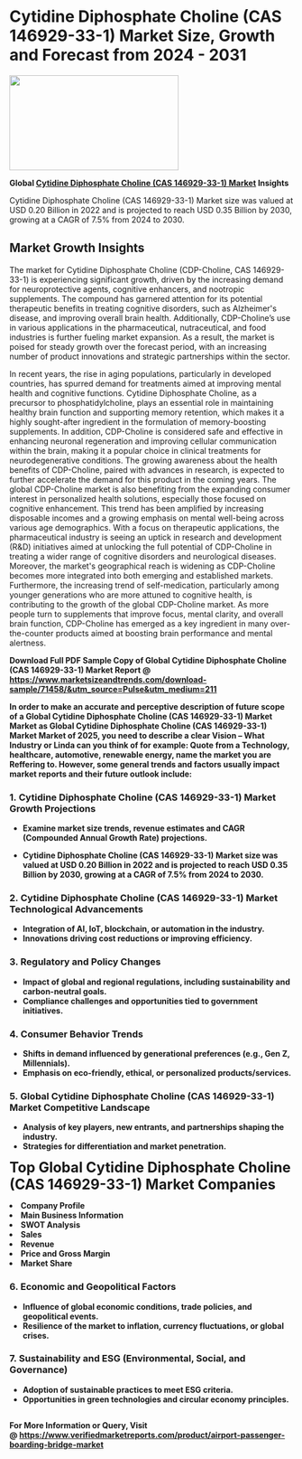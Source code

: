 <H1>Cytidine Diphosphate Choline (CAS 146929-33-1) Market Size, Growth and Forecast from 2024 - 2031</H1><img class="aligncenter size-medium wp-image-584254" src="https://thirdeyenews.in/wp-content/uploads/2024/09/Global-Market-Research-300x168.jpeg" alt="" width="300" height="168" /><p><strong>Global&nbsp;<a href="https://www.marketsizeandtrends.com/download-sample/71458/&amp;utm_source=Pulse&amp;utm_medium=211">Cytidine Diphosphate Choline (CAS 146929-33-1) Market</a> Insights</strong></p><p>Cytidine Diphosphate Choline (CAS 146929-33-1) Market size was valued at USD 0.20 Billion in 2022 and is projected to reach USD 0.35 Billion by 2030, growing at a CAGR of 7.5% from 2024 to 2030.</p><p><h2>Market Growth Insights</h2> <p>The market for Cytidine Diphosphate Choline (CDP-Choline, CAS 146929-33-1) is experiencing significant growth, driven by the increasing demand for neuroprotective agents, cognitive enhancers, and nootropic supplements. The compound has garnered attention for its potential therapeutic benefits in treating cognitive disorders, such as Alzheimer's disease, and improving overall brain health. Additionally, CDP-Choline’s use in various applications in the pharmaceutical, nutraceutical, and food industries is further fueling market expansion. As a result, the market is poised for steady growth over the forecast period, with an increasing number of product innovations and strategic partnerships within the sector.</p> <p><strong></strong></p> <p>In recent years, the rise in aging populations, particularly in developed countries, has spurred demand for treatments aimed at improving mental health and cognitive functions. Cytidine Diphosphate Choline, as a precursor to phosphatidylcholine, plays an essential role in maintaining healthy brain function and supporting memory retention, which makes it a highly sought-after ingredient in the formulation of memory-boosting supplements. In addition, CDP-Choline is considered safe and effective in enhancing neuronal regeneration and improving cellular communication within the brain, making it a popular choice in clinical treatments for neurodegenerative conditions. The growing awareness about the health benefits of CDP-Choline, paired with advances in research, is expected to further accelerate the demand for this product in the coming years. The global CDP-Choline market is also benefiting from the expanding consumer interest in personalized health solutions, especially those focused on cognitive enhancement. This trend has been amplified by increasing disposable incomes and a growing emphasis on mental well-being across various age demographics. With a focus on therapeutic applications, the pharmaceutical industry is seeing an uptick in research and development (R&D) initiatives aimed at unlocking the full potential of CDP-Choline in treating a wider range of cognitive disorders and neurological diseases. Moreover, the market's geographical reach is widening as CDP-Choline becomes more integrated into both emerging and established markets. Furthermore, the increasing trend of self-medication, particularly among younger generations who are more attuned to cognitive health, is contributing to the growth of the global CDP-Choline market. As more people turn to supplements that improve focus, mental clarity, and overall brain function, CDP-Choline has emerged as a key ingredient in many over-the-counter products aimed at boosting brain performance and mental alertness. <p><strong></p><p><span class=""><strong>Download Full PDF Sample Copy of Global Cytidine Diphosphate Choline (CAS 146929-33-1) Market Report</strong> @ <a href="https://www.marketsizeandtrends.com/download-sample/71458/&amp;utm_source=Pulse&amp;utm_medium=211" target="_blank">https://www.marketsizeandtrends.com/download-sample/71458/&amp;utm_source=Pulse&amp;utm_medium=211</a></span></p><p>In order to make an accurate and perceptive description of future scope of a Global&nbsp;Cytidine Diphosphate Choline (CAS 146929-33-1) Market Market as Global&nbsp;Cytidine Diphosphate Choline (CAS 146929-33-1) Market Market of 2025, you need to describe a clear Vision &ndash; What Industry or Linda can you think of for example: Quote from a Technology, healthcare, automotive, renewable energy, name the market you are Reffering to. However, some general trends and factors usually impact market reports and their future outlook include:</p><h3>1.&nbsp;<strong>Cytidine Diphosphate Choline (CAS 146929-33-1) Market Growth Projections</strong></h3><ul><li>Examine market size trends, revenue estimates and CAGR (Compounded Annual Growth Rate) projections.</li><li><p>Cytidine Diphosphate Choline (CAS 146929-33-1) Market size was valued at USD 0.20 Billion in 2022 and is projected to reach USD 0.35 Billion by 2030, growing at a CAGR of 7.5% from 2024 to 2030.</p></li></ul><h3>2.&nbsp;<strong>Cytidine Diphosphate Choline (CAS 146929-33-1) Market Technological Advancements</strong></h3><ul><li>Integration of AI, IoT, blockchain, or automation in the industry.</li><li>Innovations driving cost reductions or improving efficiency.</li></ul><h3>3.&nbsp;<strong>Regulatory and Policy Changes</strong></h3><ul><li>Impact of global and regional regulations, including sustainability and carbon-neutral goals.</li><li>Compliance challenges and opportunities tied to government initiatives.</li></ul><h3>4.&nbsp;<strong>Consumer Behavior Trends</strong></h3><ul><li>Shifts in demand influenced by generational preferences (e.g., Gen Z, Millennials).</li><li>Emphasis on eco-friendly, ethical, or personalized products/services.</li></ul><h3>5.&nbsp;<strong>Global Cytidine Diphosphate Choline (CAS 146929-33-1) Market Competitive Landscape</strong></h3><ul><li>Analysis of key players, new entrants, and partnerships shaping the industry.</li><li>Strategies for differentiation and market penetration.</li></ul><p data-pm-slice="1 1 []"><span style="color: inherit; font-family: inherit; font-size: 25px;">Top Global Cytidine Diphosphate Choline (CAS 146929-33-1) Market Companies</span></p><div class="" data-test-id=""><p><li>Company Profile</li><li> Main Business Information</li><li> SWOT Analysis</li><li> Sales</li><li> Revenue</li><li> Price and Gross Margin</li><li> Market Share</li></p></div><h3>6.&nbsp;<strong>Economic and Geopolitical Factors</strong></h3><ul><li>Influence of global economic conditions, trade policies, and geopolitical events.</li><li>Resilience of the market to inflation, currency fluctuations, or global crises.</li></ul><h3>7.&nbsp;<strong>Sustainability and ESG (Environmental, Social, and Governance)</strong></h3><ul><li>Adoption of sustainable practices to meet ESG criteria.</li><li>Opportunities in green technologies and circular economy principles.</li></ul><h2><strong style="font-size: 14px;">For More Information or Query, Visit @&nbsp;</strong><a style="background-color: #ffffff; font-size: 14px;" href="https://www.marketsizeandtrends.com/report/cytidine-diphosphate-choline-cas-146929-33-1-market/" target="_blank">https://www.verifiedmarketreports.com/product/airport-passenger-boarding-bridge-market</a></h2>
